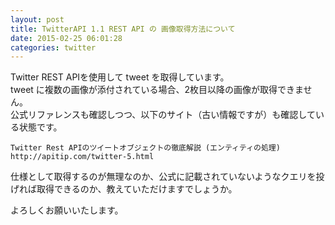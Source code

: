 ```yaml
---
layout: post
title: TwitterAPI 1.1 REST API の 画像取得方法について
date: 2015-02-25 06:01:28
categories: twitter
---
```

<p>Twitter REST APIを使用して tweet を取得しています。  <br>
tweet に複数の画像が添付されている場合、2枚目以降の画像が取得できません。  <br>
公式リファレンスも確認しつつ、以下のサイト（古い情報ですが）も確認している状態です。  </p>

```
Twitter Rest APIのツイートオブジェクトの徹底解説 (エンティティの処理)
http://apitip.com/twitter-5.html
```

<p>仕様として取得するのが無理なのか、公式に記載されていないようなクエリを投げれば取得できるのか、教えていただけますでしょうか。</p>

<p>よろしくお願いいたします。</p>
